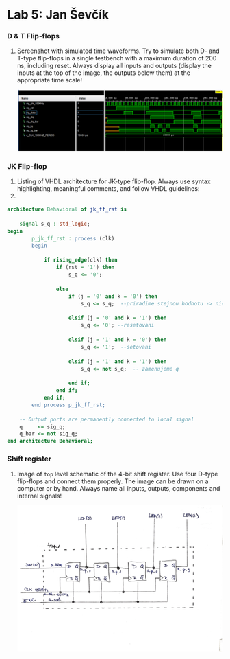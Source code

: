 # Lab 5: Jan Ševčík

### D & T Flip-flops

1. Screenshot with simulated time waveforms. Try to simulate both D- and T-type flip-flops in a single testbench with a maximum duration of 200 ns, including reset. Always display all inputs and outputs (display the inputs at the top of the image, the outputs below them) at the appropriate time scale!

   ![Simulation](images/vystup.png)

### JK Flip-flop

1. Listing of VHDL architecture for JK-type flip-flop. Always use syntax highlighting, meaningful comments, and follow VHDL guidelines:
2. 
```vhdl
architecture Behavioral of jk_ff_rst is

    signal s_q : std_logic;
begin
        p_jk_ff_rst : process (clk)
        begin 
         
            if rising_edge(clk) then
                if (rst = '1') then
                    s_q <= '0';
                    
                else 
                    if (j = '0' and k = '0') then
                        s_q <= s_q;  --priradime stejnou hodnotu -> nic se nemeni
                        
                    elsif (j = '0' and k = '1') then
                        s_q <= '0'; --resetovani
                        
                    elsif (j = '1' and k = '0') then
                        s_q <= '1';  --setovani
                        
                    elsif (j = '1' and k = '1') then
                        s_q <= not s_q;  -- zamenujeme q
                    
                    end if;
                end if;             
            end if;
        end process p_jk_ff_rst;

    -- Output ports are permanently connected to local signal
    q     <= sig_q;
    q_bar <= not sig_q;
end architecture Behavioral;
```

### Shift register

1. Image of `top` level schematic of the 4-bit shift register. Use four D-type flip-flops and connect them properly. The image can be drawn on a computer or by hand. Always name all inputs, outputs, components and internal signals!

   ![Scheme](images/schema.png)
